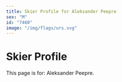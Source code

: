 ```yaml
---
title: Skier Profile for Aleksander Peepre
sex: "M"
id: "7460"
image: "/img/flags/urs.svg" 
---
```


# Skier Profile

This page is for: Aleksander Peepre.
    